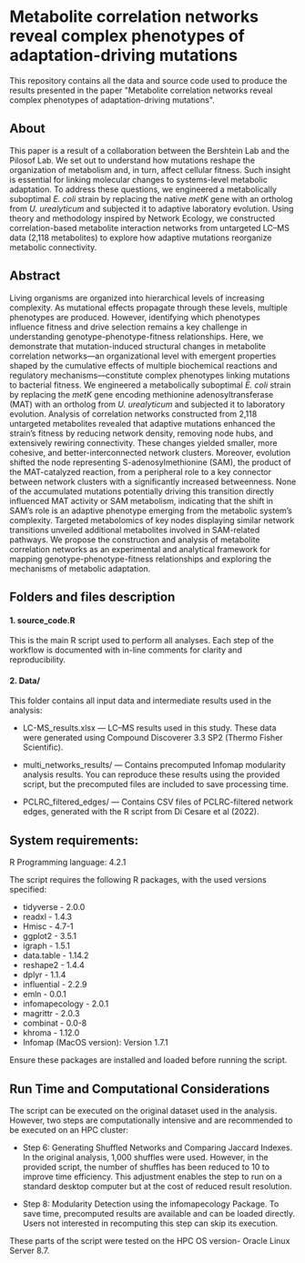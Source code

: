 # Metabolite correlation networks reveal complex phenotypes of adaptation-driving mutations

This repository contains all the data and source code used to produce the results presented in the paper "Metabolite correlation networks reveal complex phenotypes of adaptation-driving mutations". 

## About

This paper is a result of a collaboration between the Bershtein Lab and the Pilosof Lab. We set out to understand how mutations reshape the organization of metabolism and, in turn, affect cellular fitness. Such insight is essential for linking molecular changes to systems-level metabolic adaptation. To address these questions, we engineered a metabolically suboptimal _E._ _coli_ strain by replacing the native _metK_ gene with an ortholog from _U._ _urealyticum_ and subjected it to adaptive laboratory evolution. Using theory and methodology inspired by Network Ecology, we constructed correlation-based metabolite interaction networks from untargeted LC–MS data (2,118 metabolites) to explore how adaptive mutations reorganize metabolic connectivity.

## Abstract

Living organisms are organized into hierarchical levels of increasing complexity. As mutational effects propagate through these levels, multiple phenotypes are produced. However, identifying which phenotypes influence fitness and drive selection remains a key challenge in understanding genotype-phenotype-fitness relationships. Here, we demonstrate that mutation-induced structural changes in metabolite correlation networks—an organizational level with emergent properties shaped by the cumulative effects of multiple biochemical reactions and regulatory mechanisms—constitute complex phenotypes linking mutations to bacterial fitness. We engineered a metabolically suboptimal _E._ _coli_ strain by replacing the _metK_ gene encoding methionine adenosyltransferase (MAT) with an ortholog from _U._ _urealyticum_ and subjected it to laboratory evolution. Analysis of correlation networks constructed from 2,118 untargeted metabolites revealed that adaptive mutations enhanced the strain’s fitness by reducing network density, removing node hubs, and extensively rewiring connectivity. These changes yielded smaller, more cohesive, and better-interconnected network clusters. Moreover, evolution shifted the node representing S-adenosylmethionine (SAM), the product of the MAT-catalyzed reaction, from a peripheral role to a key connector between network clusters with a significantly increased betweenness. None of the accumulated mutations potentially driving this transition directly influenced MAT activity or SAM metabolism, indicating that the shift in SAM’s role is an adaptive phenotype emerging from the metabolic system’s complexity. Targeted metabolomics of key nodes displaying similar network transitions unveiled additional metabolites involved in SAM-related pathways. We propose the construction and analysis of metabolite correlation networks as an experimental and analytical framework for mapping genotype-phenotype-fitness relationships and exploring the mechanisms of metabolic adaptation.

## Folders and files description

#### 1. source_code.R

This is the main R script used to perform all analyses.
Each step of the workflow is documented with in-line comments for clarity and reproducibility.

#### 2. Data/

This folder contains all input data and intermediate results used in the analysis:

  - LC-MS_results.xlsx — LC–MS results used in this study. These data were generated using Compound Discoverer 3.3 SP2 (Thermo Fisher Scientific).

  - multi_networks_results/ — Contains precomputed Infomap modularity analysis results.
    You can reproduce these results using the provided script, but the precomputed files are included to save processing time.

  - PCLRC_filtered_edges/ — Contains CSV files of PCLRC-filtered network edges, generated with the R script from Di Cesare et al (2022).

## System requirements:

R Programming language: 4.2.1

The script requires the following R packages, with the used versions specified:

* tidyverse - 2.0.0
* readxl - 1.4.3
* Hmisc - 4.7-1
* ggplot2 - 3.5.1
* igraph - 1.5.1
* data.table - 1.14.2
* reshape2 - 1.4.4
* dplyr - 1.1.4
* influential - 2.2.9
* emln - 0.0.1
* infomapecology - 2.0.1
* magrittr - 2.0.3
* combinat - 0.0-8
* khroma - 1.12.0
* Infomap (MacOS version): Version 1.7.1

Ensure these packages are installed and loaded before running the script.

## Run Time and Computational Considerations
The script can be executed on the original dataset used in the analysis. However, two steps are computationally intensive and are recommended to be executed on an HPC cluster:

  - Step 6: Generating Shuffled Networks and Comparing Jaccard Indexes. In the original analysis, 1,000 shuffles were used. However, in the provided script, the number of shuffles has been reduced to 10 to improve time efficiency. This adjustment enables the step to run on a standard desktop computer but at the cost of reduced result resolution.

  - Step 8: Modularity Detection using the infomapecology Package. To save time, precomputed results are available and can be loaded directly. Users not interested in recomputing this step can skip its execution.

These parts of the script were tested on the HPC OS version- Oracle Linux Server 8.7.






